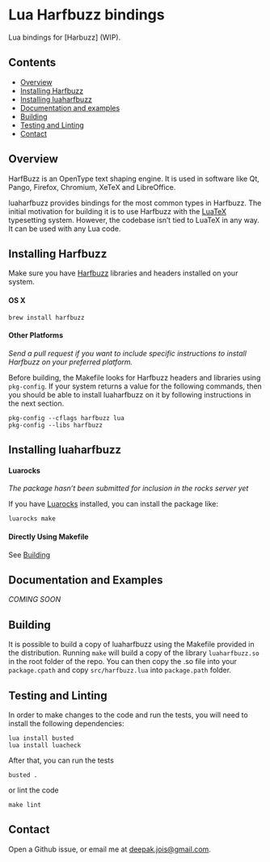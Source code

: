 # Lua Harfbuzz bindings

Lua bindings for [Harbuzz] (WIP).

[Harfbuzz]:http://harfbuzz.org

## Contents

* [Overview](#overview)
* [Installing Harfbuzz](#installing-harfbuzz)
* [Installing luaharfbuzz](#installing-luaharfbuzz)
* [Documentation and examples](#documentation-and-examples)
* [Building](#building)
* [Testing and Linting](#testing-and-linting)
* [Contact](#contact)

## Overview
HarfBuzz is an OpenType text shaping engine. It is used in software like Qt,
Pango, Firefox, Chromium, XeTeX and LibreOffice.

luaharfbuzz provides bindings for the most common types in Harfbuzz. The
initial motivation for building it is to use Harfbuzz with the [LuaTeX]
typesetting system. However, the codebase isn’t tied to LuaTeX in any way. It
can be used with any Lua code.

[LuaTeX]:luatex.org

## Installing Harfbuzz

Make sure you have [Harfbuzz] libraries and headers installed on your system.

#### OS X

```
brew install harfbuzz
```

#### Other Platforms
_Send a pull request if you want to include specific instructions to install
Harfbuzz on your preferred platform._

Before building, the Makefile looks for Harfbuzz headers and libraries using `pkg-config`. If your system returns a value for the following commands, then you should be able to install luaharfbuzz on it by following instructions in the next section.

```
pkg-config --cflags harfbuzz lua
pkg-config --libs harfbuzz
```

## Installing luaharfbuzz

#### Luarocks
_The package hasn’t been submitted for inclusion in the rocks server yet_

If you have [Luarocks] installed, you can install the package like:

```
luarocks make
```

[Luarocks]: https://luarocks.org

#### Directly Using Makefile
See [Building](#building)

## Documentation and Examples

_COMING SOON_

## Building
It is possible to build a copy of luaharfbuzz using the Makefile provided in the distribution. Running `make` will build a copy of the library `luaharfbuzz.so` in the root folder of the repo. You can then copy the .so file into your `package.cpath` and copy `src/harfbuzz.lua` into `package.path` folder.

## Testing and Linting
In order to make changes to the code and run the tests, you will need to install the following dependencies:

```
lua install busted
lua install luacheck
```

After that, you can run the tests
```
busted .
```

or lint the code
```
make lint
```

## Contact
Open a Github issue, or email me at <deepak.jois@gmail.com>.
